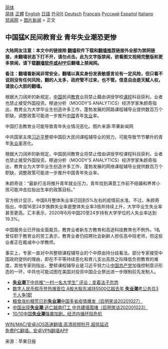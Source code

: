  <!-- 面包屑导航 --> <div class="breadcrumb"><!-- GTranslate: https://gtranslate.io/ -->  <div class="switcher notranslate">  <div class="selected">  <a href="#" onclick="return false;"> 简体</a>  </div>  <div class="option">  <a href="https://www.bannedbook.org" onclick="doGTranslate('zh-CN|zh-CN');jQuery('div.switcher div.selected a').html(jQuery(this).html());return false;" title="简体中文" class="nturl selected"> 简体</a>  <a href="https://www.bannedbook.org/zh-tw/" onclick="doGTranslate('zh-CN|zh-TW');jQuery('div.switcher div.selected a').html(jQuery(this).html());return false;" title="繁體中文" class="nturl"> 正體</a>  <a href="https://www.bannedbook.org/en/" onclick="doGTranslate('zh-CN|en');jQuery('div.switcher div.selected a').html(jQuery(this).html());return false;" title="English" class="nturl"> English</a>  <a href="https://www.bannedbook.org/ja/" onclick="doGTranslate('zh-CN|ja');jQuery('div.switcher div.selected a').html(jQuery(this).html());return false;" title="日本語" class="nturl"> 日語</a>  <a href="https://www.bannedbook.org/ko/" onclick="doGTranslate('zh-CN|ko');jQuery('div.switcher div.selected a').html(jQuery(this).html());return false;" title="한국어" class="nturl"> 한국어</a>  <a href="https://www.bannedbook.org/de/" onclick="doGTranslate('zh-CN|de');jQuery('div.switcher div.selected a').html(jQuery(this).html());return false;" title="Deutsch" class="nturl"> Deutsch</a>  <a href="https://www.bannedbook.org/fr/" onclick="doGTranslate('zh-CN|fr');jQuery('div.switcher div.selected a').html(jQuery(this).html());return false;" title="Français" class="nturl"> Français</a>  <a href="https://www.bannedbook.org/ru/" onclick="doGTranslate('zh-CN|ru');jQuery('div.switcher div.selected a').html(jQuery(this).html());return false;" title="Русский" class="nturl"> Русский</a>  <a href="https://www.bannedbook.org/es/" onclick="doGTranslate('zh-CN|es');jQuery('div.switcher div.selected a').html(jQuery(this).html());return false;" title="Español" class="nturl"> Español</a>  <a href="https://www.bannedbook.org/it/" onclick="doGTranslate('zh-CN|it');jQuery('div.switcher div.selected a').html(jQuery(this).html());return false;" title="Italiano" class="nturl"> Italiano</a>  </div>  </div>      <div class='breadcrumb-sub'><!-- Breadcrumb NavXT 6.3.0 --> <a href="https://www.bannedbook.org/" class="home">禁闻网</a> &gt; <a href="https://www.bannedbook.org/bnews/topimagenews/" class="category">图片新闻</a> &gt; 正文</div></div><h2>中国猛K民间教育业 青年失业潮恐更惨</h2> <p class="notice"><b>大陆网友注意：本文中的链接除 <a href="https://github.com/bannedbook/fanqiang" >翻墙</a>软件下载和<a href="https://github.com/killgcd/justmysocks/blob/master/README.md">翻墙推荐</a>链接外全部为禁网链接，未翻墙状态下打不开，请勿点击。此为文字版禁闻，欲看图文视频完整版和更多禁闻，请下载<a href="https://github.com/bannedbook/fanqiang">翻墙软件或APP</a>后翻墙上禁闻网。</p><p>备注：翻墙看新闻非常安全，翻墙以真实身份发表敏感言论有一定风险，但只看不说则没有任何风险，翻的人太多，政府管不过来，也不管。信息自由是天赋人权，请放心大胆的翻墙。</b></p>  <div class="entry"> <p id="summary">根据大刀阔斧的新规定，<span class='wp_keywordlink_affiliate'><a href="https://www.bannedbook.org/" title="中国" target="_blank">中国</a></span>民间<a href="https://www.bannedbook.org/bnews/tag/%e6%95%99%e8%82%b2/" class="st_tag internal_tag" rel="tag" title="标签 教育 下的日志">教育</a>业将禁止藉由讲授学校<a href="https://www.bannedbook.org/bnews/tag/%E8%AF%BE%E7%A8%8B/" class="st_tag internal_tag" rel="tag" title="标签 课程 下的日志">课程</a>科目获利，业者也禁止接受外国投资。穆迪分析（MOODY’S ANALYTICS）经济学家朱颜奇指出，教育业为大学毕业生创造许多工作，蓬勃发展的网路课程辅导业提供数百万个职缺，调整政策可能进一步推升<a href="https://www.bannedbook.org/bnews/tag/%E4%B8%AD%E5%9B%BD/" class="st_tag internal_tag" rel="tag" title="标签 中国 下的日志">中国</a>青年<a href="https://www.bannedbook.org/bnews/tag/%E5%A4%B1%E4%B8%9A/" class="st_tag internal_tag" rel="tag" title="标签 失业 下的日志">失业</a>率。</p> <p id="conimg">中国打击教育业可能导致青年失业情况恶化。图片来源:苹果新闻网</p>  <p>中共国家主席<a href="https://www.bannedbook.org/bnews/tag/%e4%b9%a0%e8%bf%91%e5%b9%b3/" class="st_tag internal_tag" rel="tag" title="标签 习近平 下的日志">习近平</a>整顿中国巨大民间课程辅导业的努力，可能导致节节攀升的青年<a href="https://www.bannedbook.org/bnews/tag/%E5%A4%B1%E4%B8%9A%E7%8E%87/" class="st_tag internal_tag" rel="tag" title="标签 失业率 下的日志">失业率</a>恶化。</p> <p>根据大刀阔斧的新规定，中国民间教育业将禁止借由讲授学校课程科目获利，业者也禁止接受外国投资。穆迪分析（MOODY’S ANALYTICS）经济学家朱颜奇指出，教育业为大学毕业生创造许多工作，蓬勃发展的网络课程辅导业提供数百万个职缺，调整政策可能进一步推升中国青年失业率。</p>  <p>朱颜奇说：“最新打击将推升青年就业压力，青年找到满意工作前不结婚和养育小孩可能冲击拉抬出生率的政策目标。”</p> <p>官方统计显示，中国6月整体失业率已回到5%左右的疫情前水准。不过，朱颜奇指出，中国16至24岁族群失业率是整体失业率3倍并持续上升，大学毕业生失业率甚至更高。汇丰表示，2020年6月中国20至24岁持有大学学位的人失业率达到19.3%。</p>  <p>中国服务业已开始全面裁员，教育业者新东方教育和高途科技教育也不例外。1名曾任职于教育业的劳工表示，教育业者仍招聘社会新鲜人担任高中班老师，但这些业者正在裁减中小学教师。</p> <p>事实上，专家一直对中共整顿课程辅导业的个中原由持分歧看法。部分专家接受中国政府提供的理由，即在不平等持续恶化和育儿支出高昂之际降低负担教育的难度。其他专家则指出，整顿课程辅导业是习近平努力让<a href="https://www.bannedbook.org/bnews/tag/%e4%b8%ad%e5%9b%bd%e5%85%b1%e4%ba%a7%e5%85%9a/" class="st_tag internal_tag" rel="tag" title="标签 中国共产党 下的日志">中国共产党</a>加强控制意识形态的一环，中共也可能试图在美国对投资中国企业祭出进一步限制前先发制人。</p>  <ul class='op-related-articles' title='相关阅读'> <li><a href='https://www.bannedbook.org/bnews/comments/20210224/1493027.html' target='_blank'><b>失业潮</b>下中共推“一村一名大学生” 评论：变着法子忽悠</a></li> <li><a href='https://www.bannedbook.org/bnews/cnnews/20201029/1422323.html' target='_blank'>数字人民币假币登热搜首位 A股大股东减持5500亿超去年 <b>失业潮</b>考公务员3千人争1职</a></li> <li><a href='https://www.bannedbook.org/bnews/bannedvideo/20201027/1421073.html' target='_blank'>粮食涨价粮荒已到<b>失业潮</b>中国多省疫情爆发（启明笑谈20201027）</a></li> <li><a href='https://www.bannedbook.org/bnews/bannedvideo/20201023/1418961.html' target='_blank'>中国出现<b>失业潮</b> 逃亡越南打工 中共建墙围堵（启明笑谈202001023）</a></li> <li><a href='https://www.bannedbook.org/bnews/taiwannews/20201011/1411602.html' target='_blank'>10/10中国<b>失业潮</b>强袭加剧，经济内循环陷危机</a></li> </ul> <p class="texttj"> <a href="https://github.com/bannedbook/fanqiang/wiki/V2ray%E6%9C%BA%E5%9C%BA" target="_blank">WIN/MAC/安卓/iOS高速翻墙:高清视频秒开,超低延迟</a><br/> <a href="https://github.com/bannedbook/fanqiang/wiki/%E7%A6%81%E9%97%BB%E7%BD%91%E5%AE%89%E5%8D%93%E7%BF%BB%E5%A2%99%E6%96%B0%E9%97%BBAPP" target="_blank">免费PC翻墙、安卓VPN翻墙APP</a></p><p> 来源：苹果日报 </p><a name='sharetosocial'></a>  <div style="margin-bottom:5px;padding-bottom:5px;clear:both"> <div id="archive-pix-1" class="banner-ads"> <!-- AuctionX Display platform tag START --> <div id="26318x728x90x621x_ADSLOT2" clicktrack="%%CLICK_URL_ESC%%"></div> <!-- AuctionX Display platform tag END --> </div> <div id="archive-pix-2" class="banner-ads"> <!-- AuctionX Display platform tag START --> <div id="26315x300x250x621x_ADSLOT2" clicktrack="%%CLICK_URL_ESC%%"></div> <!-- AuctionX Display platform tag END --> </div> </div>  <div id="archive-pix-1" class="banner-ads"> <!-- AuctionX Display platform tag START --> <div id="26318x728x90x621x_ADSLOT3" clicktrack="%%CLICK_URL_ESC%%"></div> <!-- AuctionX Display platform tag END --> </div> </div><!--END ENTRY--> 